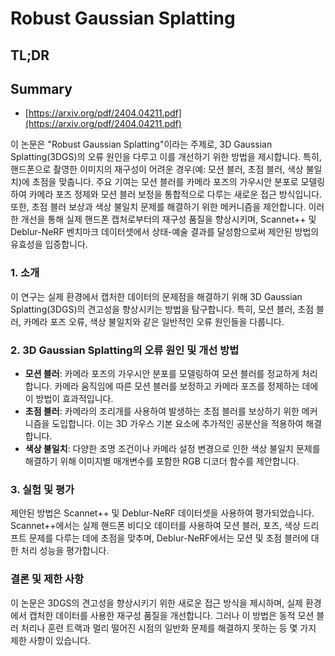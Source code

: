 # Robust Gaussian Splatting
## TL;DR
## Summary
- [https://arxiv.org/pdf/2404.04211.pdf](https://arxiv.org/pdf/2404.04211.pdf)

이 논문은 "Robust Gaussian Splatting"이라는 주제로, 3D Gaussian Splatting(3DGS)의 오류 원인을 다루고 이를 개선하기 위한 방법을 제시합니다. 특히, 핸드폰으로 촬영한 이미지의 재구성이 어려운 경우(예: 모션 블러, 초점 블러, 색상 불일치)에 초점을 맞춥니다. 주요 기여는 모션 블러를 카메라 포즈의 가우시안 분포로 모델링하여 카메라 포즈 정제와 모션 블러 보정을 통합적으로 다루는 새로운 접근 방식입니다. 또한, 초점 블러 보상과 색상 불일치 문제를 해결하기 위한 메커니즘을 제안합니다. 이러한 개선을 통해 실제 핸드폰 캡처로부터의 재구성 품질을 향상시키며, Scannet++ 및 Deblur-NeRF 벤치마크 데이터셋에서 상태-예술 결과를 달성함으로써 제안된 방법의 유효성을 입증합니다.

### 1. 소개

이 연구는 실제 환경에서 캡처한 데이터의 문제점을 해결하기 위해 3D Gaussian Splatting(3DGS)의 견고성을 향상시키는 방법을 탐구합니다. 특히, 모션 블러, 초점 블러, 카메라 포즈 오류, 색상 불일치와 같은 일반적인 오류 원인들을 다룹니다.

### 2. 3D Gaussian Splatting의 오류 원인 및 개선 방법

- **모션 블러**: 카메라 포즈의 가우시안 분포를 모델링하여 모션 블러를 정교하게 처리합니다. 카메라 움직임에 따른 모션 블러를 보정하고 카메라 포즈를 정제하는 데에 이 방법이 효과적입니다.
- **초점 블러**: 카메라의 조리개를 사용하여 발생하는 초점 블러를 보상하기 위한 메커니즘을 도입합니다. 이는 3D 가우스 기본 요소에 추가적인 공분산을 적용하여 해결합니다.
- **색상 불일치**: 다양한 조명 조건이나 카메라 설정 변경으로 인한 색상 불일치 문제를 해결하기 위해 이미지별 매개변수를 포함한 RGB 디코더 함수를 제안합니다.

### 3. 실험 및 평가

제안된 방법은 Scannet++ 및 Deblur-NeRF 데이터셋을 사용하여 평가되었습니다. Scannet++에서는 실제 핸드폰 비디오 데이터를 사용하여 모션 블러, 포즈, 색상 드리프트 문제를 다루는 데에 초점을 맞추며, Deblur-NeRF에서는 모션 및 초점 블러에 대한 처리 성능을 평가합니다.

### 결론 및 제한 사항

이 논문은 3DGS의 견고성을 향상시키기 위한 새로운 접근 방식을 제시하며, 실제 환경에서 캡처한 데이터를 사용한 재구성 품질을 개선합니다. 그러나 이 방법은 동적 모션 블러 처리나 훈련 트랙과 멀리 떨어진 시점의 일반화 문제를 해결하지 못하는 등 몇 가지 제한 사항이 있습니다.